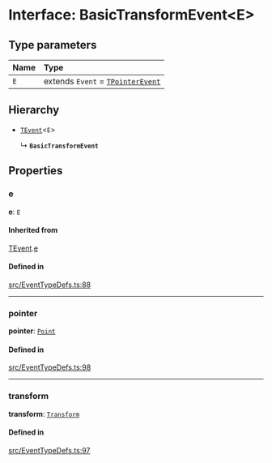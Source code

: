 # Interface: BasicTransformEvent\<E\>

## Type parameters

| Name | Type |
| :------ | :------ |
| `E` | extends `Event` = [`TPointerEvent`](/apidocs/modules.md#tpointerevent) |

## Hierarchy

- [`TEvent`](/apidocs/interfaces/TEvent.md)\<`E`\>

  ↳ **`BasicTransformEvent`**

## Properties

### e

 **e**: `E`

#### Inherited from

[TEvent](/apidocs/interfaces/TEvent.md).[e](/apidocs/interfaces/TEvent.md#e)

#### Defined in

[src/EventTypeDefs.ts:88](https://github.com/fabricjs/fabric.js/blob/b24e8cbdf/src/EventTypeDefs.ts#L88)

___

### pointer

 **pointer**: [`Point`](/apidocs/classes/Point.md)

#### Defined in

[src/EventTypeDefs.ts:98](https://github.com/fabricjs/fabric.js/blob/b24e8cbdf/src/EventTypeDefs.ts#L98)

___

### transform

 **transform**: [`Transform`](/apidocs/modules.md#transform)

#### Defined in

[src/EventTypeDefs.ts:97](https://github.com/fabricjs/fabric.js/blob/b24e8cbdf/src/EventTypeDefs.ts#L97)
